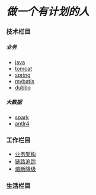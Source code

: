 # **_做一个有计划的人_**

### **技术栏目**

##### 业务

* [java](technology/java/index.md)
* [tomcat](technology/tomcat/index.md)
* [spring]()
* [mybatis]()
* [dubbo]()  

##### 大数据

* [spark]()
* [antlr4]()

### **工作栏目**

* [业务架构](work/index.md)
* [链路追踪]()
* [熔断降级]()

### **生活栏目**

